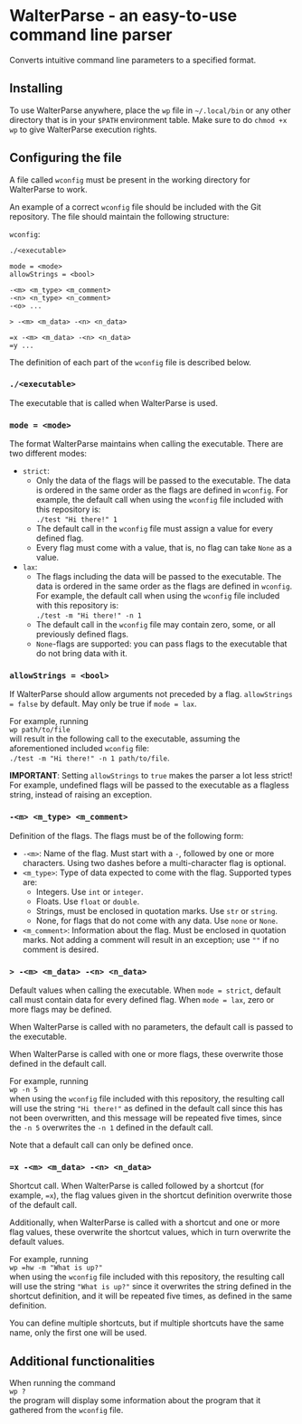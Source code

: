 # WalterParse - an easy-to-use command line parser
Converts intuitive command line parameters to a specified format.

## Installing

To use WalterParse anywhere, place the `wp` file in `~/.local/bin` or any other directory that is in your `$PATH` environment table. Make sure to do `chmod +x wp` to give WalterParse execution rights.

## Configuring the file 

A file called `wconfig` must be present in the working directory for WalterParse to work.

An example of a correct `wconfig` file should be included with the Git repository. The file should maintain the following structure:

`wconfig`:

````
./<executable>

mode = <mode>
allowStrings = <bool>

-<m> <m_type> <m_comment>
-<n> <n_type> <n_comment>
-<o> ...

> -<m> <m_data> -<n> <n_data>

=x -<m> <m_data> -<n> <n_data>
=y ...
````

The definition of each part of the `wconfig` file is described below.

### `./<executable>`
The executable that is called when WalterParse is used.

### `mode = <mode>`
The format WalterParse maintains when calling the executable. There are two different modes:
- `strict`: 
    - Only the data of the flags will be passed to the executable. The data is ordered in the same order as the flags are defined in `wconfig`. For example, the default call when using the `wconfig` file included with this repository is:  
    `./test "Hi there!" 1`
    - The default call in the `wconfig` file must assign a value for every defined flag.
    - Every flag must come with a value, that is, no flag can take `None` as a value.
- `lax`:
    - The flags including the data will be passed to the executable. The data is ordered in the same order as the flags are defined in `wconfig`. For example, the default call when using the `wconfig` file included with this repository is:  
    `./test -m "Hi there!" -n 1`
    - The default call in the `wconfig` file may contain zero, some, or all previously defined flags.
    - `None`-flags are supported: you can pass flags to the executable that do not bring data with it.

### `allowStrings = <bool>`
If WalterParse should allow arguments not preceded by a flag. `allowStrings = false` by default. May only be true if `mode = lax`.

For example, running  
`wp path/to/file`  
will result in the following call to the executable, assuming the aforementioned included `wconfig` file:  
`./test -m "Hi there!" -n 1 path/to/file`.  

**IMPORTANT**: Setting `allowStrings` to `true` makes the parser a lot less strict! For example, undefined flags will be passed to the executable as a flagless string, instead of raising an exception.

### `-<m> <m_type> <m_comment>`
Definition of the flags. The flags must be of the following form:
- `-<m>`: Name of the flag. Must start with a `-`, followed by one or more characters. Using two dashes before a multi-character flag is optional.
- `<m_type>`: Type of data expected to come with the flag. Supported types are:
    - Integers. Use `int` or `integer`.
    - Floats. Use `float` or `double`.
    - Strings, must be enclosed in quotation marks. Use `str` or `string`.
    - None, for flags that do not come with any data. Use `none` or `None`.
- `<m_comment>`: Information about the flag. Must be enclosed in quotation marks. Not adding a comment will result in an exception; use `""` if no comment is desired.

### `> -<m> <m_data> -<n> <n_data>`
Default values when calling the executable. When `mode = strict`, default call must contain data for every defined flag. When `mode = lax`, zero or more flags may be defined.

When WalterParse is called with no parameters, the default call is passed to the executable.

When WalterParse is called with one or more flags, these overwrite those defined in the default call.

For example, running  
`wp -n 5`  
when using the `wconfig` file included with this repository, the resulting call will use the string `"Hi there!"` as defined in the default call since this has not been overwritten, and this message will be repeated five times, since the `-n 5` overwrites the `-n 1` defined in the default call.

Note that a default call can only be defined once.

### `=x -<m> <m_data> -<n> <n_data>`
Shortcut call. When WalterParse is called followed by a shortcut (for example, `=x`), the flag values given in the shortcut definition overwrite those of the default call.

Additionally, when WalterParse is called with a shortcut and one or more flag values, these overwrite the shortcut values, which in turn overwrite the default values.

For example, running  
`wp =hw -m "What is up?"`  
when using the `wconfig` file included with this repository, the resulting call will use the string `"What is up?"` since it overwrites the string defined in the shortcut definition, and it will be repeated five times, as defined in the same definition.

You can define multiple shortcuts, but if multiple shortcuts have the same name, only the first one will be used.

## Additional functionalities
When running the command  
`wp ?`  
the program will display some information about the program that it gathered from the `wconfig` file.